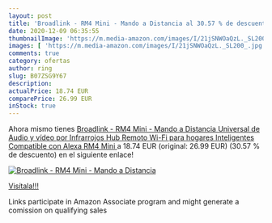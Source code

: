 ```yaml
---
layout: post
title: 'Broadlink - RM4 Mini - Mando a Distancia al 30.57 % de descuento'
date: 2020-12-09 06:35:55
thumbnailImage: 'https://m.media-amazon.com/images/I/21jSNWOaQzL._SL200_.jpg'
images: [ 'https://m.media-amazon.com/images/I/21jSNWOaQzL._SL200_.jpg' ]
comments: true
category: ofertas
author: ring
slug: B07ZSG9Y67
description:
actualPrice: 18.74 EUR
comparePrice: 26.99 EUR
inStock: true
---
```


Ahora mismo tienes [Broadlink - RM4 Mini - Mando a Distancia Universal de Audio y vídeo por Infrarrojos  Hub Remoto Wi-Fi para hogares Inteligentes  Compatible con Alexa  RM4 Mini ](https://www.amazon.es/dp/B07ZSG9Y67/?tag=tolees-21) a 18.74 EUR (original: 26.99 EUR) (30.57 %  de descuento) en el siguiente enlace!

[![Broadlink - RM4 Mini - Mando a Distancia](https://m.media-amazon.com/images/I/21jSNWOaQzL._SL200_.jpg)](https://www.amazon.es/dp/B07ZSG9Y67/?tag=tolees-21)

[Visítala!!!](https://www.amazon.es/dp/B07ZSG9Y67/?tag=tolees-21)

Links participate in Amazon Associate program and might generate a comission on qualifying sales
